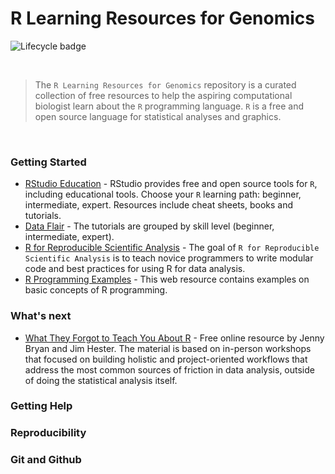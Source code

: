 # R Learning Resources for Genomics

<!-- badges: start -->

![Lifecycle badge](https://img.shields.io/badge/lifecycle-maturing-blue.svg)

<!-- badges: end -->

<br>

> The `R Learning Resources for Genomics` repository is a curated collection of free resources to help the aspiring computational biologist learn about the `R` programming language. `R` is a free and open source language for statistical analyses and graphics. 

<br>

### Getting Started

- [RStudio Education](https://education.rstudio.com/learn/) - RStudio provides free and open source tools for `R`, including educational tools.  Choose your `R` learning path: beginner, intermediate, expert.  Resources include cheat sheets, books and tutorials.
- [Data Flair](https://data-flair.training/blogs/r-tutorials-home/) - The tutorials are grouped by skill level (beginner, intermediate, expert).
- [R for Reproducible Scientific Analysis](http://swcarpentry.github.io/r-novice-gapminder/) - The goal of `R for Reproducible Scientific Analysis` is to teach novice programmers to write modular code and best practices for using R for data analysis.
- [R Programming Examples](https://www.datamentor.io/r-programming/examples/) - This web resource contains examples on basic concepts of R programming.

### What's next
- [What They Forgot to Teach You About R](https://rstats.wtf/) - Free online resource by Jenny Bryan and Jim Hester.  The material is based on in-person workshops that focused on building holistic and project-oriented workflows that address the most common sources of friction in data analysis, outside of doing the statistical analysis itself.

### Getting Help

### Reproducibility

### Git and Github
